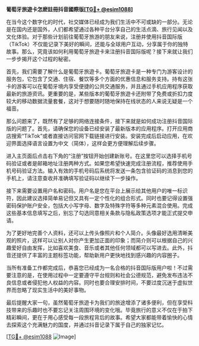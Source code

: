**葡萄牙旅遊卡怎麽註冊抖音國際版[[TG💪+ @esim1088](https://t.me/s/esim1088)]**

在当今这个数字化的时代，社交媒体已经成为我们生活中不可或缺的一部分。无论是在国内还是国外，人们都希望通过各种平台分享自己的生活点滴、旅行见闻以及文化体验。对于那些计划前往葡萄牙旅游的朋友来说，注册并使用抖音国际版（TikTok）不仅能记录下美好的瞬间，还能与全球用户互动，分享属于你的独特故事。那么，究竟该如何利用葡萄牙旅遊卡来注册抖音国际版呢？接下来就让我们一步步揭开这个过程的秘密。

首先，我们需要了解什么是葡萄牙旅遊卡。葡萄牙旅遊卡是一种专门为游客设计的服务包，它包含了交通、住宿、餐饮等多个方面的优惠信息和服务支持。持有这张卡的游客可以在葡萄牙境内享受便捷的公共交通服务，并且通过手机应用程序获取最新的旅游资讯。更重要的是，某些版本的葡萄牙旅遊卡还附带了免费或折扣力度较大的移动数据流量套餐，这对于想要随时随地保持在线状态的人来说无疑是一个福音。

那么问题来了，既然有了足够的网络连接条件，接下来就是如何成功注册抖音国际版的问题了。首先，请确保您的设备已经安装了最新版本的应用程序。打开应用商店搜索“TikTok”或者直接访问官网下载链接进行安装。安装完成后启动应用，在欢迎界面选择语言设置为中文（简体），这样会更方便理解后续步骤。

进入主页面后点击右下角的“注册”按钮开始创建新账号。在这里您可以选择手机号码验证或者是邮箱地址注册两种方式。如果您希望快速完成注册流程，推荐使用手机号码验证方法。输入有效的手机号码后系统将发送一条包含验证码的消息到您的手机上，请注意查收并准确填写验证码以继续下一步操作。

接下来需要设置用户名和密码。用户名是您在平台上展示给其他用户的唯一标识符，因此建议选择简单易记但又具有一定个性化的组合形式。同时也要记得设置强密码保护账户安全，包括大小写字母、数字及特殊字符等多种元素混合使用。完成这些基本信息填写之后，别忘了勾选同意相关条款与隐私政策选项才能正式提交申请。

为了更好地完善个人资料，还可以上传头像照片和个人简介。头像最好选用清晰美观的照片，这样可以让别人对你产生更加正面的印象；而简介则可以根据自己的兴趣爱好自由发挥，比如喜欢美食、音乐或者其他任何领域都可以写进去。此外，抖音还提供了丰富的主题标签功能，帮助新用户更快地找到感兴趣的内容圈子。

当所有准备工作都完成后，恭喜您已经成为一名合格的抖音国际版用户啦！不过需要注意的是，在使用过程中一定要遵守平台规则和社会公德规范，避免发布违法不良信息或者侵犯他人权益的内容。同时也要合理安排时间，不要过度沉迷于虚拟世界而忽略了现实生活中的美好事物。

最后提醒大家一句，虽然葡萄牙旅遊卡为我们的旅途增添了诸多便利，但在享受科技带来的乐趣时也不要忘记关注周围环境的变化哦。毕竟旅行的意义不仅在于拍下精彩瞬间，更在于用心感受每一段旅程背后的故事。希望大家都能带着愉快的心情去探索这个充满魅力的国度，并通过抖音记录下属于自己的独家记忆。

[[TG💪+ @esim1088](https://t.me/s/esim1088) ![Image](https://i.postimg.cc/4NQfJmqS/Snipaste-2025-05-13-00-14-12.png)]